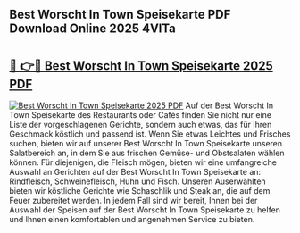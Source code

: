 ## Best Worscht In Town Speisekarte PDF Download Online 2025 4VlTa

# <h2><a href="http://gc928kx.nevu.top/?p=Best+Worscht+In+Town+Speisekarte">🔗 👉🔴 Best Worscht In Town Speisekarte 2025 PDF</a></h2>

[![Best Worscht In Town Speisekarte 2025 PDF](https://i.imgur.com/dBaPXMq.png)](http://gc928kx.nevu.top/?p=Best+Worscht+In+Town+Speisekarte)
Auf der Best Worscht In Town Speisekarte des Restaurants oder Cafés finden Sie nicht nur eine Liste der vorgeschlagenen Gerichte, sondern auch etwas, das für Ihren Geschmack köstlich und passend ist. Wenn Sie etwas Leichtes und Frisches suchen, bieten wir auf unserer Best Worscht In Town Speisekarte unseren Salatbereich an, in dem Sie aus frischen Gemüse- und Obstsalaten wählen können. Für diejenigen, die Fleisch mögen, bieten wir eine umfangreiche Auswahl an Gerichten auf der Best Worscht In Town Speisekarte an: Rindfleisch, Schweinefleisch, Huhn und Fisch. Unseren Auserwählten bieten wir köstliche Gerichte wie Schaschlik und Steak an, die auf dem Feuer zubereitet werden. In jedem Fall sind wir bereit, Ihnen bei der Auswahl der Speisen auf der Best Worscht In Town Speisekarte zu helfen und Ihnen einen komfortablen und angenehmen Service zu bieten.
